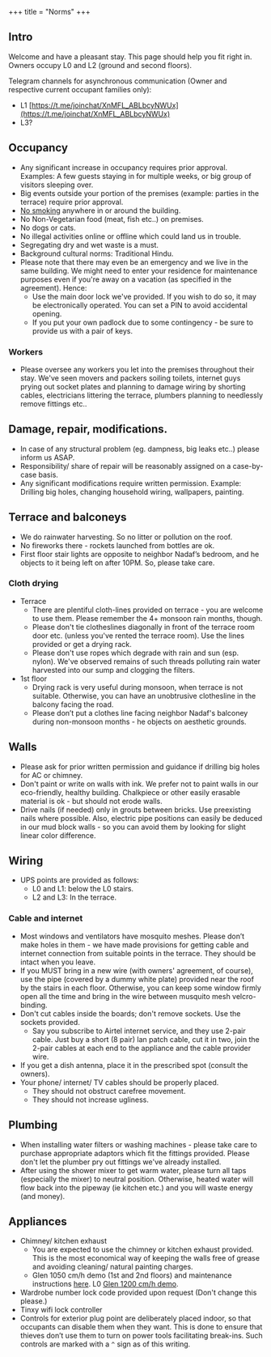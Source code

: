 +++
title = "Norms"
+++


## Intro
Welcome and have a pleasant stay. This page should help you fit right in. Owners occupy L0 and L2 (ground and second floors).

Telegram channels for asynchronous communication (Owner and respective current occupant families only):

- L1 [https://t.me/joinchat/XnMFL_ABLbcyNWUx](https://t.me/joinchat/XnMFL_ABLbcyNWUx)
- L3?


## Occupancy
- Any significant increase in occupancy requires prior approval. Examples: A few guests staying in for multiple weeks, or big group of visitors sleeping over.
- Big events outside your portion of the premises (example: parties in the terrace) require prior approval.
- <u>No smoking</u> anywhere in or around the building.
- No Non-Vegetarian food (meat, fish etc..) on premises.
- No dogs or cats.
- No illegal activities online or offline which could land us in trouble.
- Segregating dry and wet waste is a must.
- Background cultural norms: Traditional Hindu.
- Please note that there may even be an emergency and we live in the same building. We might need to enter your residence for maintenance purposes even if you're away on a vacation (as specified in the agreement). Hence:
  - Use the main door lock we've provided. If you wish to do so, it may be electronically operated. You can set a PIN to avoid accidental opening. 
  - If you put your own padlock due to some contingency - be sure to provide us with a pair of keys.

### Workers
- Please oversee any workers you let into the premises throughout their stay. We've seen movers and packers soiling toilets, internet guys prying out socket plates and planning to damage wiring by shorting cables, electricians littering the terrace, plumbers planning to needlessly remove fittings etc..

## Damage, repair, modifications.

- In case of any structural problem (eg. dampness, big leaks etc..) please inform us ASAP.
- Responsibility/ share of repair will be reasonably assigned on a case-by-case basis.
- Any significant modifications require written permission. Example: Drilling big holes, changing household wiring, wallpapers, painting.


## Terrace and balconeys
- We do rainwater harvesting. So no litter or pollution on the roof.
- No fireworks there - rockets launched from bottles are ok.
- First floor stair lights are opposite to neighbor Nadaf’s bedroom, and he objects to it being left on after 10PM. So, please take care.

### Cloth drying
- Terrace
  - There are plentiful cloth-lines provided on terrace - you are welcome to use them. Please remember the 4+ monsoon rain months, though. 
  - Please don't tie clotheslines diagonally in front of the terrace room door etc. (unless you've rented the terrace room). Use the lines provided or get a drying rack.
  - Please don't use ropes which degrade with rain and sun (esp. nylon). We've observed remains of such threads polluting rain water harvested into our sump and clogging the filters.
- 1st floor 
  - Drying rack is very useful during monsoon, when terrace is not suitable. Otherwise, you can have an unobtrusive clothesline in the balcony facing the road.
  - Please don’t put a clothes line facing neighbor Nadaf's balconey during non-monsoon months - he objects on aesthetic grounds.

## Walls
- Please ask for prior written permission and guidance if drilling big holes for AC or chimney.
- Don't paint or write on walls with ink. We prefer not to paint walls in our eco-friendly, healthy building. Chalkpiece or other easily erasable material is ok - but should not erode walls.
- Drive nails (if needed) only in grouts between bricks. Use preexisting nails where possible. Also, electric pipe positions can easily be deduced in our mud block walls - so you can avoid them by looking for slight linear color difference.

## Wiring
- UPS points are provided as follows:
  - L0 and L1: below the L0 stairs.
  - L2 and L3: In the terrace.

### Cable and internet
- Most windows and ventilators have mosquito meshes. Please don’t make holes in them - we have made provisions for getting cable and internet connection from suitable points in the terrace. They should be intact when you leave.
- If you MUST bring in a new wire (with owners' agreement, of course), use the pipe (covered by a dummy white plate) provided near the roof by the stairs in each floor. Otherwise, you can keep some window firmly open all the time and bring in the wire between musquito mesh velcro-binding.
- Don't cut cables inside the boards; don't remove sockets. Use the sockets provided.
    - Say you subscribe to Airtel internet service, and they use 2-pair cable. Just buy a short (8 pair) lan patch cable, cut it in two, join the 2-pair cables at each end to the appliance and the cable provider wire.
- If you get a dish antenna, place it in the prescribed spot (consult the owners).
- Your phone/ internet/ TV cables should be properly placed.
    - They should not obstruct carefree movement.
    - They should not increase ugliness.

## Plumbing
- When installing water filters or washing machines - please take care to purchase appropriate adaptors which fit the fittings provided. Please don't let the plumber pry out fittings we've already installed. 
- After using the shower mixer to get warm water, please turn all taps (especially the mixer) to neutral position. Otherwise, heated water will flow back into the pipeway (ie kitchen etc.) and you will waste energy (and money).

## Appliances
- Chimney/ kitchen exhaust
  - You are expected to use the chimney or kitchen exhaust provided. This is the most economical way of keeping the walls free of grease and avoiding cleaning/ natural painting charges.
  - Glen 1050 cm/h demo (1st and 2nd floors) and maintenance instructions [here](https://www.youtube.com/watch?v=dwt-zLlZQiY). L0 [Glen 1200 cm/h demo](https://www.youtube.com/watch?v=Q2CSz7s76tY).
- Wardrobe number lock code provided upon request (Don't change this please.)
- Tinxy wifi lock controller 
- Controls for exterior plug point are deliberately placed indoor, so that occupants can disable them when they want. This is done to ensure that thieves don’t use them to turn on power tools facilitating break-ins. Such controls are marked with a `^` sign as of this writing.
